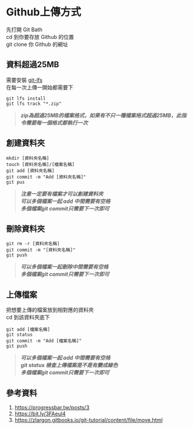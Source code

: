 # Github上傳方式
 先打開 Git Bath  
 cd 到你要存放 Github 的位置  
 git clone 你 Github 的網址  

## 資料超過25MB
需要安裝 [git-lfs](https://git-lfs.github.com/)  
在每一次上傳一開始都需要下  

```linux
git lfs install  
git lfs track "*.zip"
```
 >**_zip為超過25MB的檔案格式，如果有不只一種檔案格式超過25MB，此指令需要每一個格式都執行一次_** 

## 創建資料夾  
```linux
mkdir [資料夾名稱]  
touch [資料夾名稱]/[檔案名稱]    
git add [資料夾名稱]   
git commit -m "Add [資料夾名稱]"    
git pus
```
>**_注意一定要有檔案才可以創建資料夾_**  
>**_可以多個檔案一起 add 中間需要有空格_**   
>**_多個檔案git commit只需要下一次即可_**  

## 刪除資料夾
```linux
git rm -r [資料夾名稱]  
git commit -m "[資料夾名稱]"   
git push
```
>**_可以多個檔案一起刪除中間需要有空格_**  
>**_多個檔案git commit只需要下一次即可_**

## 上傳檔案
把想要上傳的檔案放到相對應的資料夾  
cd 到該資料夾底下
```linux
git add [檔案名稱]    
git status    
git commit -m "Add [檔案名稱]"  
git push
```
>**_可以多個檔案一起 add 中間需要有空格_**  
>**_git status 檢查上傳檔案是不是有變成綠色_**  
**_多個檔案git commit只需要下一次即可_**  

## 參考資料
1. https://progressbar.tw/posts/3
2. https://bit.ly/3FAeul4
3. https://zlargon.gitbooks.io/git-tutorial/content/file/move.html  
